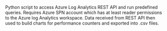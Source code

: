 Python script to access Azure Log Analytics REST API and run predefined queries. Requires Azure SPN account which has at least reader permissions to the Azure log Analytics workspace.
Data received from REST API then used to build charts for performance counters and exported into .csv files. 
